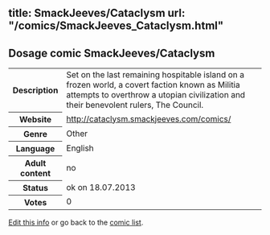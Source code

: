title: SmackJeeves/Cataclysm
url: "/comics/SmackJeeves_Cataclysm.html"
---
Dosage comic SmackJeeves/Cataclysm
-----------------------------------------

<p id="msg"></p>
<script type="text/javascript">
if (window.location.search === '?edit_info_mail=sent_ok') {
  var elem = document.getElementById("msg");
  elem.innerHTML = 'Edited information sucessfully sent for review, which is usually done daily. Thanks!';
  elem.className = 'ok';
}
</script>
<table class="comicinfo">
<tr>
<th>Description</th><td>Set on the last remaining hospitable island on a frozen world, a covert faction known as Militia attempts to overthrow a utopian civilization and their benevolent rulers, The Council.</td>
</tr>
<tr>
<th>Website</th><td><a href="http://cataclysm.smackjeeves.com/comics/">http://cataclysm.smackjeeves.com/comics/</a></td>
</tr>
<tr>
<th>Genre</th><td>Other</td>
</tr>
<tr>
<th>Language</th><td>English</td>
</tr>
<tr>
<th>Adult content</th><td>no</td>
</tr>
<tr>
<th>Status</th><td>ok on 18.07.2013</td>
</tr>
<tr>
<th>Votes</th><td>0</td>
</tr>
</table>

[Edit this info](SmackJeeves_Cataclysm_edit.html) or go back to the [comic list](../comic-index.html).
